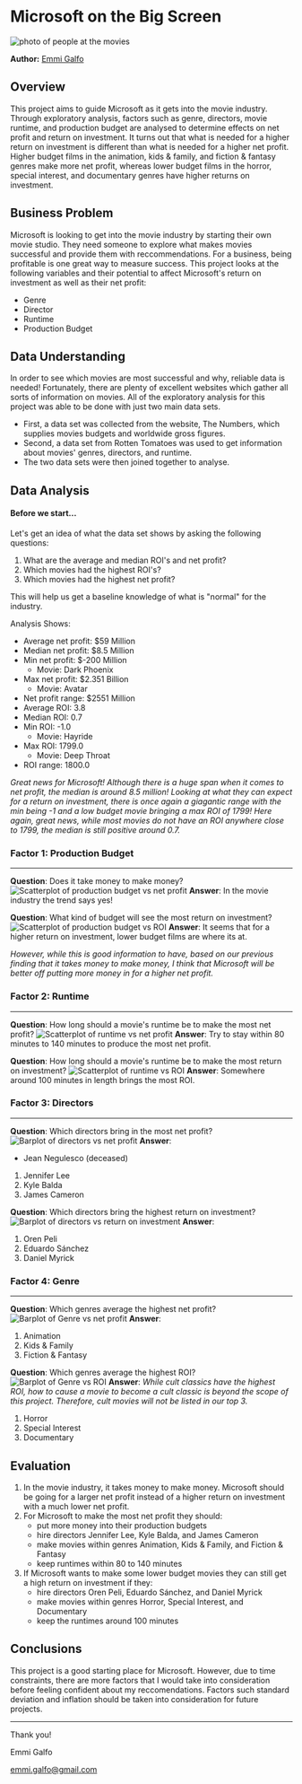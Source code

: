 # Microsoft on the Big Screen


![photo of people at the movies](https://github.com/emmigalfo/dsc-phase-1-project-v2-4/blob/master/Images/in_the_theatre.jpeg)

**Author:** [Emmi Galfo](mailto:emmi.galfo@gmail.com)


## Overview 


This project aims to guide Microsoft as it gets into the movie industry. Through exploratory analysis, factors such as genre, directors, movie runtime, and production budget are analysed to determine effects on net profit and return on investment. It turns out that what is needed for a higher return on investment is different than what is needed for a higher net profit. Higher budget films in the animation, kids & family, and fiction & fantasy genres make more net profit, whereas lower budget films in the horror, special interest, and documentary genres have higher returns on investment. 

## Business Problem

Microsoft is looking to get into the movie industry by starting their own movie studio. They need someone to explore what makes movies successful and provide them with reccommendations. For a business, being profitable is one great way to measure success. This project looks at the following variables and their potential to affect Microsoft's return on investment as well as their net profit:
*  Genre
*  Director
*  Runtime
*  Production Budget

## Data Understanding

In order to see which movies are most successful and why, reliable data is needed! Fortunately, there are plenty of excellent websites which gather all sorts of information on movies. All of the exploratory analysis for this project was able to be done with just two main data sets. 
* First, a data set was collected from the website, The Numbers, which supplies movies budgets and worldwide gross figures. 
* Second, a data set from Rotten Tomatoes was used to get information about movies' genres, directors, and runtime. 
* The two data sets were then joined together to analyse. 

## Data Analysis

#### Before we start...
Let's get an idea of what the data set shows by asking the following questions:
 1. What are the average and median ROI's and net profit?
 2. Which movies had the highest ROI's? 
 3. Which movies had the highest net profit? 

This will help us get a baseline knowledge of what is "normal" for the industry.

Analysis Shows:
* Average net profit: $59 Million
* Median net profit: $8.5 Million
* Min net profit: $-200 Million
     * Movie: Dark Phoenix
* Max net profit: $2.351 Billion
     * Movie: Avatar
* Net profit range: $2551 Million
* Average ROI: 3.8
* Median ROI: 0.7
* Min ROI: -1.0
   * Movie: Hayride
* Max ROI: 1799.0
   * Movie: Deep Throat
* ROI range: 1800.0

*Great news for Microsoft! Although there is a huge span when it comes to net profit, the median is around 8.5 million! Looking at what they can expect for a return on investment, there is once again a giagantic range with the min being -1 and a low budget movie bringing a max ROI of 1799! Here again, great news, while most movies do not have an ROI anywhere close to 1799, the median is still positive around 0.7.*  


### Factor 1: Production Budget
***

__Question__: Does it take money to make money?
![Scatterplot of production budget vs net profit](https://github.com/emmigalfo/dsc-phase-1-project-v2-4/blob/master/Images/Budget_NP.png)
__Answer__: In the movie industry the trend says yes!

__Question__: What kind of budget will see the most return on investment?
![Scatterplot of production budget vs ROI](https://github.com/emmigalfo/dsc-phase-1-project-v2-4/blob/master/Images/Budget_ROI.png)
__Answer__: It seems that for a higher return on investment, lower budget films are where its at.

*However, while this is good information to have, based on our previous finding that it takes money to make money, I think that Microsoft will be better off putting more money in for a higher net profit.*

### Factor 2: Runtime
***
__Question__: How long should a movie's runtime be to make the most net profit?
![Scatterplot of runtime vs net profit](https://github.com/emmigalfo/dsc-phase-1-project-v2-4/blob/master/Images/Runtime_NP.png)
__Answer__: Try to stay within 80 minutes to 140 minutes to produce the most net profit.

__Question__: How long should a movie's runtime be to make the most return on investment?
![Scatterplot of runtime vs ROI](https://github.com/emmigalfo/dsc-phase-1-project-v2-4/blob/master/Images/Runtime_ROI.png)
__Answer__: Somewhere around 100 minutes in length brings the most ROI. 

### Factor 3: Directors
***

__Question__: Which directors bring in the most net profit?
![Barplot of directors vs net profit](https://github.com/emmigalfo/dsc-phase-1-project-v2-4/blob/master/Images/Director_NP.png)
__Answer__: 
- Jean Negulesco (deceased)
1. Jennifer Lee 
2. Kyle Balda
3. James Cameron

__Question__: Which directors bring the highest return on investment?
![Barplot of directors vs return on investment](https://github.com/emmigalfo/dsc-phase-1-project-v2-4/blob/master/Images/Director_ROI.png)
__Answer__: 
1. Oren Peli
2. Eduardo Sánchez
3. Daniel Myrick

### Factor 4: Genre
***
__Question__: Which genres average the highest net profit?
![Barplot of Genre vs net profit](https://github.com/emmigalfo/dsc-phase-1-project-v2-4/blob/master/Images/Genre_NP.png)
__Answer__: 
1. Animation
2. Kids & Family
3. Fiction & Fantasy

__Question__: Which genres average the highest ROI?
![Barplot of Genre vs ROI](https://github.com/emmigalfo/dsc-phase-1-project-v2-4/blob/master/Images/Genre_ROI.png)
__Answer__:
*While cult classics have the highest ROI, how to cause a movie to become a cult classic is beyond the scope of this project. Therefore, cult movies will not be listed in our top 3.* 
1. Horror
2. Special Interest
3. Documentary

## Evaluation

1. In the movie industry, it takes money to make money. Microsoft should be going for a larger net profit instead of a higher return on investment with a much lower net profit.
 2. For Microsoft to make the most net profit they should:
    * put more money into their production budgets
    * hire directors Jennifer Lee, Kyle Balda, and James Cameron
    * make movies within genres Animation, Kids & Family, and Fiction & Fantasy
    * keep runtimes within 80 to 140 minutes
3. If Microsoft wants to make some lower budget movies they can still get a high return on investment if they:
    * hire directors Oren Peli, Eduardo Sánchez, and Daniel Myrick
    * make movies within genres Horror, Special Interest, and Documentary
    * keep the runtimes around 100 minutes

## Conclusions

This project is a good starting place for Microsoft. However, due to time constraints, there are more factors that I would take into consideration before feeling confident about my reccomendations. Factors such standard deviation and inflation should be taken into consideration for future projects.
***
Thank you!

Emmi Galfo

emmi.galfo@gmail.com


